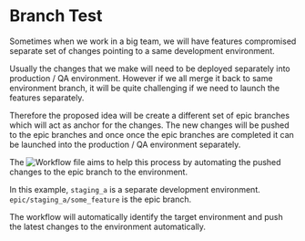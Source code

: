 # Branch Test

Sometimes when we work in a big team, we will have features compromised separate set of changes pointing to a same development environment.

Usually the changes that we make will need to be deployed separately into production / QA environment. However if we all merge it back to same environment branch, it will be quite challenging if we need to launch the features separately.

Therefore the proposed idea will be create a different set of epic branches which will act as anchor for the changes.
The new changes will be pushed to the epic branches and once once the epic branches are completed it can be launched into the production / QA environment separately.


The ![Workflow file](.github/workflows/merge_epic_branch.yml) aims to help this process by automating the pushed changes to the epic branch to the environment.

In this example, `staging_a` is a separate development environment.
`epic/staging_a/some_feature` is the epic branch.

The workflow will automatically identify the target environment and push the latest changes to the environment automatically.
